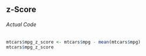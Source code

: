 ## z-Score
###### Actual Code
```r
mtcars$mpg_z_score <- mtcars$mpg - mean(mtcars$mpg)
mtcars$mpg_z_score
```
